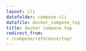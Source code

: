 ```yaml
---
layout: cli
datafolder: compose-cli
datafile: docker_compose_top
title: docker compose top
redirect_from:
- /compose/reference/top/
---
```

<!--
Sorry, but the contents of this page are automatically generated from
Docker's source code. If you want to suggest a change to the text that appears
here, you'll need to find the string by searching this repo:
https://github.com/docker/compose
-->
